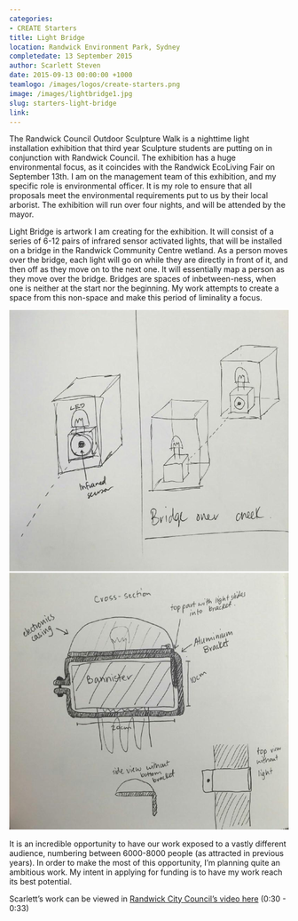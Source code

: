 ```yaml
---
categories:
- CREATE Starters
title: Light Bridge
location: Randwick Environment Park, Sydney
completedate: 13 September 2015
author: Scarlett Steven
date: 2015-09-13 00:00:00 +1000
teamlogo: /images/logos/create-starters.png
image: /images/lightbridge1.jpg
slug: starters-light-bridge
link:
---
```


The Randwick Council Outdoor Sculpture Walk is a night­time light installation exhibition that third year Sculpture students are putting on in conjunction with Randwick Council. The exhibition has a huge environmental focus, as it coincides with the Randwick Eco­Living Fair on September 13th. I am on the management team of this exhibition, and my specific role is environmental officer. It is my role to ensure that all proposals meet the environmental requirements put to us by their local arborist. The exhibition will run over four nights, and will be attended by the mayor.

 Light Bridge is artwork I am creating for the exhibition. It will consist of a series of 6-12 pairs of infrared sensor activated lights, that will be installed on a bridge in the Randwick Community Centre wetland. As a person moves over the bridge, each light will go on while they are directly in front of it, and then off as they move on to the next one. It will essentially map a person as they move over the bridge. Bridges are spaces of inbetween-ness, when one is neither at the start nor the beginning. My work attempts to create a space from this non-space and make this period of liminality a focus.
 
 <img src="/images/lightbridge2.jpg" class="contentimg">
 <img src="/images/lightbridge3.jpg" class="contentimg">

 It is an incredible opportunity to have our work exposed to a vastly different audience, numbering between 6000-­8000 people (as attracted in previous years). In order to make the most of this opportunity, I’m planning quite an ambitious work. My intent in applying for funding is to have my work reach its best potential.
 
 Scarlett’s work can be viewed in [Randwick City Council’s video here](https://www.youtube.com/watch?v=sF6wnBgo5nc) (0:30 - 0:33)
